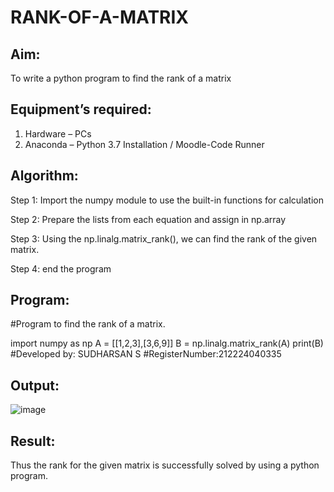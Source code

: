# RANK-OF-A-MATRIX
## Aim:
To write a python program to find the rank of a matrix
## Equipment’s required:
1. 	Hardware – PCs
2. 	Anaconda – Python 3.7 Installation / Moodle-Code Runner

## Algorithm:
Step 1:
Import the numpy module to use the built-in functions for calculation

Step 2:
Prepare the lists from each equation and assign in np.array

Step 3:
Using the np.linalg.matrix_rank(), we can find the rank of the given matrix.

Step 4:
end the program

## Program:

#Program to find the rank of a matrix.

import numpy as np
A =  [[1,2,3],[3,6,9]]
B = np.linalg.matrix_rank(A)
print(B)
#Developed by: SUDHARSAN S
#RegisterNumber:212224040335


## Output:

![image](https://github.com/user-attachments/assets/d29ec1cf-53d3-470f-b3dd-ab4e860284a5)

## Result:
Thus the rank for the given matrix is successfully solved by  using a python program.

